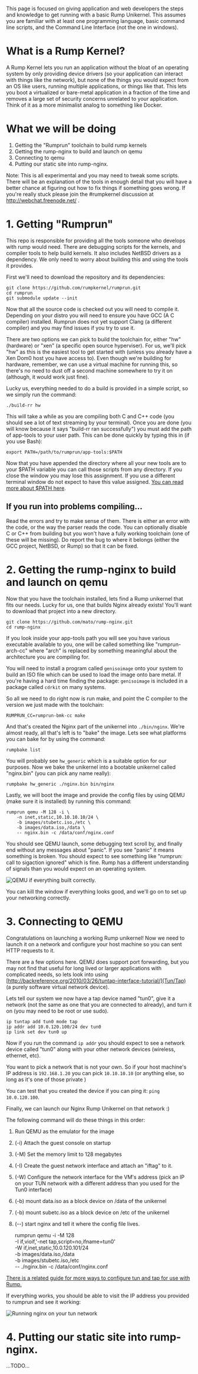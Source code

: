 This page is focused on giving application and web developers the steps and knowledge to get running with a basic Rump Unikernel. This assumes you are familiar with at least one programming language, basic command line scripts, and the Command Line Interface (not the one in windows).

# What is a Rump Kernel?

A Rump Kernel lets you run an application without the bloat of an operating system by only providing device drivers (so your application can interact with things like the network), but none of the things you would expect from an OS like users, running multiple applications, or things like that. This lets you boot a virtualized or bare-metal application in a fraction of the time and removes a large set of security concerns unrelated to your application. Think of it as a more minimalist analog to something like Docker.

# What we will be doing

1. Getting the "Rumprun" toolchain to build rump kernels
2. Getting the rump-nginx to build and launch on qemu
3. Connecting to qemu
4. Putting our static site into rump-nginx.

Note: This is all experimental and you may need to tweak some scripts. There will be an explanation of the tools in enough detail that you will have a better chance at figuring out how to fix things if something goes wrong. If you're really stuck please join the #rumpkernel discussion at http://webchat.freenode.net/ .

# 1. Getting "Rumprun"

This repo is responsible for providing all the tools someone who develops with rump would need. There are debugging scripts for the kernels, and compiler tools to help build kernels. It also includes NetBSD drivers as a dependency. We only need to worry about building this and using the tools it provides.

First we'll need to download the repository and its dependencies:

    git clone https://github.com/rumpkernel/rumprun.git
    cd rumprun
    git submodule update --init

Now that all the source code is checked out you will need to compile it. Depending on your distro you will need to ensure you have GCC (A C compiler) installed. Rumprun does not yet support Clang (a different compiler) and you may find issues if you try to use it.

There are two options we can pick to build the toolchain for, either "hw" (hardware) or "xen" (a specific open source hyperviser). For us, we'll pick "hw" as this is the easiest tool to get started with (unless you already have a Xen Dom0 host you have access to). Even though we're building for hardware, remember, we can use a virtual machine for running this, so there's no need to dust off a second machine somewhere to try it on (although, it would work just fine).

Lucky us, everything needed to do a build is provided in a simple script, so we simply run the command:

    ./build-rr hw

This will take a while as you are compiling both C and C++ code (you should see a lot of text streaming by your terminal). Once you are done (you will know because it says "build-rr ran successfully") you must add the path of app-tools to your user path. This can be done quickly by typing this in (if you use Bash):

    export PATH=/path/to/rumprun/app-tools:$PATH

Now that you have appended the directory where all your new tools are to your $PATH variable you can call those scripts from any directory. If you close the window you may lose this assignment. If you use a different terminal window do not expect to have this value assigned. [You can read more about $PATH here](http://stackoverflow.com/questions/7510249/path-environment-variable-in-linux).

## If you run into problems compiling...

Read the errors and try to make sense of them. There is either an error with the code, or the way the parser reads the code. You can optionally disable C or C++ from building but you won't have a fully working toolchain (one of these will be missing). Do report the bug to where it belongs (either the GCC project, NetBSD, or Rump) so that it can be fixed.

# 2. Getting the rump-nginx to build and launch on qemu

Now that you have the toolchain installed, lets find a Rump unikernel that fits our needs. Lucky for us, one that builds Nginx already exists! You'll want to download that project into a new directory.

    git clone https://github.com/mato/rump-nginx.git
    cd rump-nginx

If you look inside your app-tools path you will see you have various executable available to you, one will be called something like "rumprun-arch-cc" where "arch" is replaced by something meaningful about the architecture you are compiling for.

You will need to install a program called `genisoimage` onto your system to build an ISO file which can be used to load the image onto bare metal. If you're having a hard time finding the package: `genisoimage` is included in a package called `cdrkit` on many systems.

So all we need to do right now is run make, and point the C compiler to the version we just made with the toolchain:

    RUMPRUN_CC=rumprun-bmk-cc make

And that's created the Nginx part of the unikernel into `./bin/nginx`. We're almost ready, all that's left is to "bake" the image. Lets see what platforms you can bake for by using the command:

    rumpbake list 

You will probably see `hw_generic` which is a suitable option for our purposes. Now we bake the unikernel into a bootable unikernel called "nginx.bin" (you can pick any name really):

    rumpbake hw_generic ./nginx.bin bin/nginx

Lastly, we will boot the image and provide the config files by using QEMU (make sure it is installed) by running this command:

    rumprun qemu -M 128 -i \
        -n inet,static,10.10.10.10/24 \
        -b images/stubetc.iso,/etc \
        -b images/data.iso,/data \
        -- nginx.bin -c /data/conf/nginx.conf

You should see QEMU launch, some debugging text scroll by, and finally end without any messages about "panic". If you see "panic" it means something is broken. You should expect to see something like "rumprun: call to sigaction ignored" which is fine. Rump has a different understanding of signals than you would expect on an operating system.

![QEMU if everything built correctly.](http://imgur.com/czS3ei1l.png)

You can kill the window if everything looks good, and we'll go on to set up your networking correctly.

# 3. Connecting to QEMU

Congratulations on launching a working Rump unikernel! Now we need to launch it on a network and configure your host machine so you can sent HTTP requests to it.

There are a few options here. QEMU does support port forwarding, but you may not find that useful for long lived or larger applications with complicated needs, so lets look into using [http://backreference.org/2010/03/26/tuntap-interface-tutorial/](Tun/Tap) (a purely software virtual network device).

Lets tell our system we now have a tap device named "tun0", give it a network (not the same as one that you are connected to already), and turn it on (you may need to be root or use sudo).

    ip tuntap add tun0 mode tap
    ip addr add 10.0.120.100/24 dev tun0
    ip link set dev tun0 up

Now if you run the command `ip addr` you should expect to see a network device called "tun0" along with your other network devices (wireless, ethernet, etc).

You want to pick a network that is not your own. So if your host machine's IP address is `192.168.1.20` you can pick `10.10.10.10` (or anything else, so long as it's one of those private )

You can test that you created the device if you can ping it: `ping 10.0.120.100`.

Finally, we can launch our Nginx Rump Unikernel on that network :)

The following command will do these things in this order:

1. Run QEMU as the emulator for the image
2. (-i) Attach the guest console on startup
3. (-M) Set the memory limit to 128 megabytes
4. (-I) Create the guest network interface and attach an "iftag" to it.
5. (-W) Configure the network interface for the VM's address (pick an IP on your TUN network with a different address than you used for the Tun0 interface)
6. (-b) mount data.iso as a block device on /data of the unikernel
7. (-b) mount subetc.iso as a block device on /etc of the unikernel
8. (--) start nginx and tell it where the config file lives.

    rumprun qemu -i -M 128 \
        -I if,vioif,'-net tap,script=no,ifname=tun0'\
        -W if,inet,static,10.0.120.101/24 \
        -b images/data.iso,/data \
        -b images/stubetc.iso,/etc \
        -- ./nginx.bin -c /data/conf/nginx.conf

[ There is a related guide for more ways to configure tun and tap for use with Rump.](https://github.com/rumpkernel/wiki/wiki/Howto%3A-Networking-with-if_virt)

If everything works, you should be able to visit the IP address you provided to rumprun and see it working:

![Running nginx on your tun network](http://imgur.com/eJS2Uqkl.png)

# 4. Putting our static site into rump-nginx.

...TODO...
